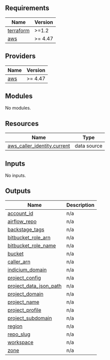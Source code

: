<!-- BEGINNING OF PRE-COMMIT-TERRAFORM DOCS HOOK -->
## Requirements

| Name | Version |
|------|---------|
| <a name="requirement_terraform"></a> [terraform](#requirement\_terraform) | >=1.2 |
| <a name="requirement_aws"></a> [aws](#requirement\_aws) | >= 4.47 |

## Providers

| Name | Version |
|------|---------|
| <a name="provider_aws"></a> [aws](#provider\_aws) | >= 4.47 |

## Modules

No modules.

## Resources

| Name | Type |
|------|------|
| [aws_caller_identity.current](https://registry.terraform.io/providers/hashicorp/aws/latest/docs/data-sources/caller_identity) | data source |

## Inputs

No inputs.

## Outputs

| Name | Description |
|------|-------------|
| <a name="output_account_id"></a> [account\_id](#output\_account\_id) | n/a |
| <a name="output_airflow_repo"></a> [airflow\_repo](#output\_airflow\_repo) | n/a |
| <a name="output_backstage_tags"></a> [backstage\_tags](#output\_backstage\_tags) | n/a |
| <a name="output_bitbucket_role_arn"></a> [bitbucket\_role\_arn](#output\_bitbucket\_role\_arn) | n/a |
| <a name="output_bitbucket_role_name"></a> [bitbucket\_role\_name](#output\_bitbucket\_role\_name) | n/a |
| <a name="output_bucket"></a> [bucket](#output\_bucket) | n/a |
| <a name="output_caller_arn"></a> [caller\_arn](#output\_caller\_arn) | n/a |
| <a name="output_indicium_domain"></a> [indicium\_domain](#output\_indicium\_domain) | n/a |
| <a name="output_project_config"></a> [project\_config](#output\_project\_config) | n/a |
| <a name="output_project_data_json_path"></a> [project\_data\_json\_path](#output\_project\_data\_json\_path) | n/a |
| <a name="output_project_domain"></a> [project\_domain](#output\_project\_domain) | n/a |
| <a name="output_project_name"></a> [project\_name](#output\_project\_name) | n/a |
| <a name="output_project_profile"></a> [project\_profile](#output\_project\_profile) | n/a |
| <a name="output_project_subdomain"></a> [project\_subdomain](#output\_project\_subdomain) | n/a |
| <a name="output_region"></a> [region](#output\_region) | n/a |
| <a name="output_repo_slug"></a> [repo\_slug](#output\_repo\_slug) | n/a |
| <a name="output_workspace"></a> [workspace](#output\_workspace) | n/a |
| <a name="output_zone"></a> [zone](#output\_zone) | n/a |
<!-- END OF PRE-COMMIT-TERRAFORM DOCS HOOK -->
